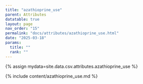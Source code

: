 ```yaml
---
title: "azathioprine_use"
parent: Attributes
datatable: true
layout: page
nav_order: "15"
permalink: "docs/attributes/azathioprine_use.html"
date: "2025-03-18"
params:
  title: ""
  rank: ""
---
```

{% assign mydata=site.data.csv.attributes.azathioprine_use %} 

{% include content/azathioprine_use.md %}
